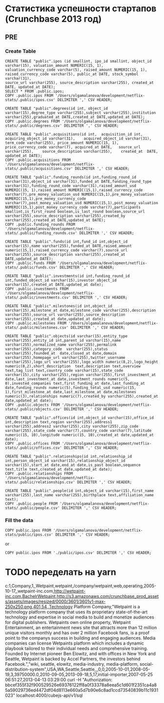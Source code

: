 # Статистика успешности стартапов (Crunchbase 2013 год)

## PRE

### Create Table
```shell script
CREATE TABLE "public".ipos (id smallint, ipo_id smallint, object_id varchar(15), valuation_amount NUMERIC(15, 1),
valuation_currency_code varchar(5), raised_amount NUMERIC(15, 1), raised_currency_code varchar(5), public_at DATE, stock_symbol varchar(31),
source_url varchar(255), source_description varchar(255), created_at DATE, updated_at DATE);
SELECT * FROM .public.ipos;
COPY .public.ipos FROM '/Users/olgamalanova/development/netflix-stats/.public/ipos.csv' DELIMITER ',' CSV HEADER;

CREATE TABLE "public".degrees(id int, object_id varchar(15),degree_type varchar(255),subject varchar(255),institution varchar(255),graduated_at DATE,created_at DATE,updated_at DATE);
COPY .public.degrees FROM '/Users/olgamalanova/development/netflix-stats/.public/degrees.csv' DELIMITER ',' CSV HEADER;

CREATE TABLE "public".acquisitions(id int,	acquisition_id int,	acquiring_object_id varchar(31),	acquired_object_id varchar(31),	term_code varchar(255),	price_amount NUMERIC(15, 1),	price_currency_code varchar(7),	acquired_at DATE,	source_url varchar(255),	source_description varchar(255),	created_at	DATE, updated_at DATE);
COPY .public.acquisitions FROM '/Users/olgamalanova/development/netflix-stats/.public/acquisitions.csv' DELIMITER ',' CSV HEADER;

CREATE TABLE "public".funding_rounds(id int,funding_round_id varchar(31),object_id varchar(31),funded_at DATE,funding_round_type varchar(31),funding_round_code varchar(31),raised_amount_usd NUMERIC(15, 1),raised_amount NUMERIC(15,1),raised_currency_code varchar(7),pre_money_valuation_usd NUMERIC(15,1),pre_money_valuation NUMERIC(15,1),pre_money_currency_code varchar(7),post_money_valuation_usd NUMERIC(15,1),post_money_valuation NUMERIC(15,1),post_money_currency_code varchar(7),participants smallint,is_first_round boolean,is_last_round boolean,source_url varchar(255),source_description varchar(255),created_by varchar(255),created_at DATE,updated_at DATE);
COPY .public.funding_rounds FROM '/Users/olgamalanova/development/netflix-stats/.public/funding_rounds.csv' DELIMITER ',' CSV HEADER;

CREATE TABLE "public".funds(id int,fund_id int,object_id varchar(15),name varchar(255),funded_at DATE,raised_amount numeric(15,1),raised_currency_code varchar(7),source_url varchar(255),source_description varchar(255),created_at DATE,updated_at DATE);
COPY .public.funds FROM '/Users/olgamalanova/development/netflix-stats/.public/funds.csv' DELIMITER ',' CSV HEADER;

CREATE TABLE "public".investments(id int,funding_round_id int,funded_object_id varchar(15),investor_object_id varchar(15),created_at DATE,updated_at date);
COPY .public.investments FROM '/Users/olgamalanova/development/netflix-stats/.public/investments.csv' DELIMITER ',' CSV HEADER;

CREATE TABLE "public".milestones(id int,object_id varchar(15),milestone_at date,milestone_code varchar(255),description varchar(255),source_url varchar(255),source_description varchar(255),created_at date,updated_at date);
COPY .public.milestones FROM '/Users/olgamalanova/development/netflix-stats/.public/milestones.csv' DELIMITER ',' CSV HEADER;

CREATE TABLE "public".objects(id varchar(15),entity_type varchar(255),entity_id int,parent_id varchar(15),name varchar(255),normalized_name varchar(255),permalink varchar(255),category_code  varchar(255),status  varchar(255),founded_at  date,closed_at date,domain  varchar(255),homepage_url varchar(255),twitter_username varchar(255),logo_url varchar(255),logo_width numeric(8,2),logo_height numeric(8,2),short_description  text,description text,overview text,tag_list text,country_code varchar(15),state_code varchar(15),city varchar(255),region varchar(255),first_investment_at date,last_investment_at date,investment_rounds numeric(5, 0),invested_companies text,first_funding_at date,last_funding_at date,funding_rounds numeric(5),funding_total_usd numeric(15, 1),first_milestone_at date,last_milestone_at date,milestones numeric(3),relationships numeric(7),created_by varchar(255),created_at date,updated_at date);
COPY .public.objects FROM '/Users/olgamalanova/development/netflix-stats/.public/objects.csv' DELIMITER ',' CSV HEADER;

CREATE TABLE "public".offices(id int,object_id varchar(15),office_id int,description text,region varchar(255),address1 varchar(255),address2 varchar(255),city varchar(255),zip_code varchar(255),state_code varchar(7),country_code varchar(7),latitude numeric(15, 10),longitude numeric(15, 10),created_at date,updated_at date);
COPY .public.offices FROM '/Users/olgamalanova/development/netflix-stats/.public/offices.csv' DELIMITER ',' CSV HEADER;

CREATE TABLE "public".relationships(id int,relationship_id int,person_object_id varchar(15),relationship_object_id varchar(15),start_at date,end_at date,is_past boolean,sequence text,title text,created_at date,updated_at date);
COPY .public.relationships FROM '/Users/olgamalanova/development/netflix-stats/.public/relationships.csv' DELIMITER ',' CSV HEADER;

CREATE TABLE "public".people(id int,object_id varchar(15),first_name varchar(255),last_name varchar(255),birthplace text,affiliation_name text);
COPY .public.people FROM '/Users/olgamalanova/development/netflix-stats/.public/people.csv' DELIMITER ',' CSV HEADER;
```
### Fill the data
```shell script
COPY public.ipos FROM '/Users/olgamalanova/development/netflix-stats/public/ipos.csv' DELIMITER ',' CSV HEADER;
```
or
```shell script
COPY public.ipos FROM './public/ipos.csv' DELIMITER ',' CSV HEADER;
```

### 

# TODO переделать на yarn
c:1,Company,1,,Wetpaint,wetpaint,/company/wetpaint,web,operating,2005-10-17,,wetpaint-inc.com,http://wetpaint-inc.com,BachelrWetpaint,http://s3.amazonaws.com/crunchbase_prod_assets/assets/images/resized/0000/3601/3601v1-max-250x250.png,401,54,,Technology Platform Company,"Wetpaint is a technology platform company that uses its proprietary state-of-the-art technology and expertise in social media to build and monetize audiences for digital publishers. Wetpaints own online property, Wetpaint Entertainment, an entertainment news site that attracts more than 12 million unique visitors monthly and has over 2 million Facebook fans, is a proof point to the companys success in building and engaging audiences. Media companies can license Wetpaints platform which includes a dynamic playbook tailored to their individual needs and comprehensive training. Founded by Internet pioneer Ben Elowitz, and with offices in New York and Seattle, Wetpaint is backed by Accel Partners, the investors behind Facebook.","wiki, seattle, elowitz, media-industry, media-platform, social-distribution-system",USA,WA,Seattle,Seattle,,,0,0,2005-10-01,2008-05-19,3,39750000.0,2010-09-05,2013-09-18,5,17,initial-importer,2007-05-25 06:51:27,2013-04-13 03:29:00
curl -H "Authorization: bbcef355f32f900529526e69376122ff8a0f33378a8eea5c1d601f2351ca4a85a59029736ed4472df04d8113e660a5d7b90e6c8ad1ccd73540839b11c1931023" localhost:4000/cubejs-api/v1/sql
